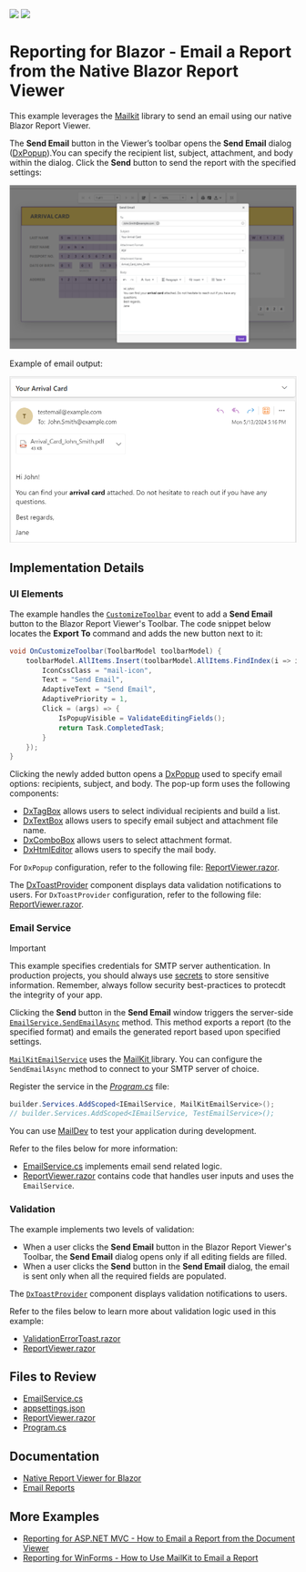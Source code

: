 <!-- default badges list -->
[![](https://img.shields.io/badge/Open_in_DevExpress_Support_Center-FF7200?style=flat-square&logo=DevExpress&logoColor=white)](https://supportcenter.devexpress.com/ticket/details/T1232536)
[![](https://img.shields.io/badge/📖_How_to_use_DevExpress_Examples-e9f6fc?style=flat-square)](https://docs.devexpress.com/GeneralInformation/403183)
<!-- default badges end -->
# Reporting for Blazor - Email a Report from the Native Blazor Report Viewer

This example leverages the [Mailkit](https://mimekit.net/docs/html/Introduction.htm) library to send an email using our native Blazor Report Viewer.

The **Send Email** button in the Viewer’s toolbar opens the **Send Email** dialog ([DxPopup](https://docs.devexpress.com/Blazor/DevExpress.Blazor.DxPopup)).You can specify the recipient list, subject, attachment, and body within the dialog. Click the **Send** button to send the report with the specified settings:

![Report Viewer - Send Email Window](images/send-email-window.png)

Example of email output: 

![Report Viewer - Sent Email Example](images/sent-email-example.png)

## Implementation Details

### UI Elements

The example handles the [`CustomizeToolbar`](https://docs.devexpress.com/XtraReports/DevExpress.Blazor.Reporting.DxReportViewer.OnCustomizeToolbar) event to add a **Send Email** button to the Blazor Report Viewer's Toolbar. The code snippet below locates the **Export To** command and adds the new button next to it:

```cs
void OnCustomizeToolbar(ToolbarModel toolbarModel) {
    toolbarModel.AllItems.Insert(toolbarModel.AllItems.FindIndex(i => i.Id == ToolbarItemId.ExportTo), new ToolbarItem() {
        IconCssClass = "mail-icon",
        Text = "Send Email",
        AdaptiveText = "Send Email",
        AdaptivePriority = 1,
        Click = (args) => {
            IsPopupVisible = ValidateEditingFields();
            return Task.CompletedTask;
        }
    });
}
```

Clicking the newly added button opens a [DxPopup](https://docs.devexpress.com/Blazor/DevExpress.Blazor.DxPopup) used to specify email options: recipients, subject, and body. The pop-up form uses the following components: 

- [DxTagBox](https://docs.devexpress.com/Blazor/DevExpress.Blazor.DxTagBox-2) allows users to select individual recipients and build a list.
- [DxTextBox](https://docs.devexpress.com/Blazor/DevExpress.Blazor.DxTextBox) allows users to specify email subject and attachment file name. 
- [DxComboBox](https://docs.devexpress.com/Blazor/DevExpress.Blazor.DxComboBox-2) allows users to select attachment format.
- [DxHtmlEditor](https://docs.devexpress.com/Blazor/DevExpress.Blazor.DxHtmlEditor?v=24.1) allows users to specify the mail body. 

For `DxPopup` configuration, refer to the following file: [ReportViewer.razor](BlazorReportViewer/Pages/ReportViewer.razor#L28).

The [DxToastProvider](https://docs.devexpress.devx/Blazor/DevExpress.Blazor.DxToastProvider?v=24.1) component displays data validation notifications to users. 
For `DxToastProvider` configuration, refer to the following file: [ReportViewer.razor](BlazorReportViewer/Pages/ReportViewer.razor#L73).

### Email Service 

> [!IMPORTANT]  
> This example specifies credentials for SMTP server authentication. In production projects, you should always use [secrets](https://learn.microsoft.com/en-us/aspnet/core/security/app-secrets?view=aspnetcore-8.0&tabs=windows) to store sensitive information. Remember, always follow security best-practices to protecdt the integrity of your app.

Clicking the **Send** button in the **Send Email** window triggers the server-side [`EmailService.SendEmailAsync`](BlazorReportViewer/Services/EmailService.cs) method. This method exports a report (to the specified format) and emails the generated report based upon specified settings. 

[`MailKitEmailService`](BlazorReportViewer/Services/EmailService.cs) uses the [MailKit ](https://mimekit.net/docs/html/Introduction.htm) library. You can configure the `SendEmailAsync` method to connect to your SMTP server of choice.

Register the service in the [*Program.cs*](BlazorReportViewer/Program.cs) file:

```cs
builder.Services.AddScoped<IEmailService, MailKitEmailService>();
// builder.Services.AddScoped<IEmailService, TestEmailService>();
```

You can use [MailDev](https://maildev.github.io/maildev/) to test your application during development.

Refer to the files below for more information:
- [EmailService.cs](BlazorReportViewer/Services/EmailService.cs) implements email send related logic. 
- [ReportViewer.razor](BlazorReportViewer/Pages/ReportViewer.razor) contains code that handles user inputs and uses the `EmailService`.

### Validation 

The example implements two levels of validation:

- When a user clicks the **Send Email** button in the Blazor Report Viewer's Toolbar, the **Send Email** dialog opens only if all editing fields are filled.
- When a user clicks the **Send** button in the **Send Email** dialog, the email is sent only when all the required fields are populated.

The [`DxToastProvider`](https://docs.devexpress.devx/Blazor/DevExpress.Blazor.DxToastProvider?v=24.1) component displays validation notifications to users.

Refer to the files below to learn more about validation logic used in this example:
- [ValidationErrorToast.razor](BlazorReportViewer/Pages/ValidationErrorToast.razor)
- [ReportViewer.razor](BlazorReportViewer/Pages/ReportViewer.razor#L73)

## Files to Review

- [EmailService.cs](BlazorReportViewer/Services/EmailService.cs)
- [appsettings.json](BlazorReportViewer/appsettings.json)
- [ReportViewer.razor](BlazorReportViewer/Pages/ReportViewer.razor)
- [Program.cs](BlazorReportViewer/Program.cs)

## Documentation  

- [Native Report Viewer for Blazor](https://docs.devexpress.com/XtraReports/403594/web-reporting/blazor-reporting/server/blazor-report-viewer-native)
- [Email Reports](https://docs.devexpress.com/XtraReports/17634/detailed-guide-to-devexpress-reporting/store-and-distribute-reports/export-reports/email-reports)

## More Examples

- [Reporting for ASP.NET MVC - How to Email a Report from the Document Viewer](https://github.com/DevExpress-Examples/reporting-web-mvc-email-report)
- [Reporting for WinForms - How to Use MailKit to Email a Report](https://github.com/DevExpress-Examples/reporting-winforms-mailkit-email-report-pdf)
